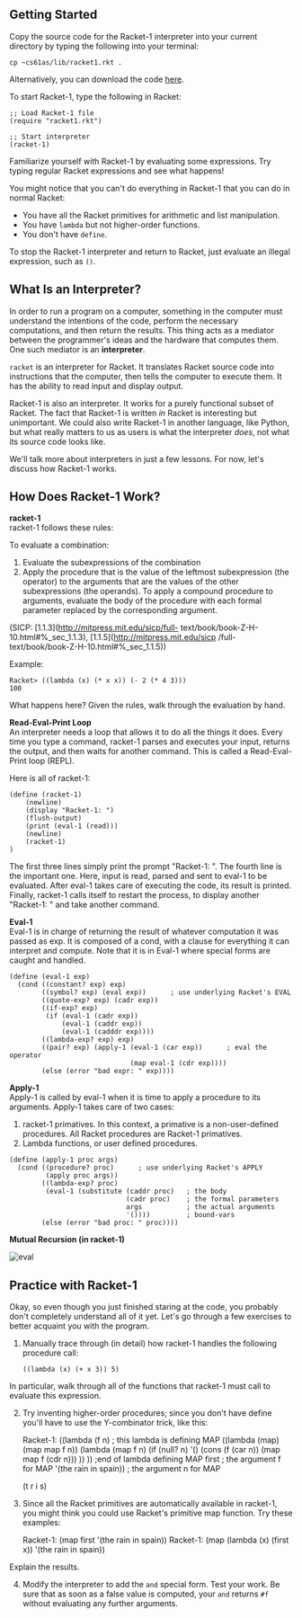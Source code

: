 ## Getting Started

Copy the source code for the Racket-1 interpreter into your current directory
by typing the following into your terminal:

```    
cp ~cs61as/lib/racket1.rkt .
``` 

Alternatively, you can download the code
[here](http://inst.eecs.berkeley.edu/~cs61as/library/racket1.rkt).

To start Racket-1, type the following in Racket:

```
;; Load Racket-1 file
(require "racket1.rkt")

;; Start interpreter
(racket-1)
```

Familiarize yourself with Racket-1 by evaluating some expressions.
Try typing regular Racket expressions and see what happens!

You might notice that you can't do everything in Racket-1 that you can do in
normal Racket:

* You have all the Racket primitives for arithmetic and list manipulation.
* You have `lambda` but not higher-order functions.
* You don't have `define`.

To stop the Racket-1 interpreter and return to Racket, just evaluate an illegal
expression, such as `()`.

## What Is an Interpreter?

In order to run a program on a computer, something in the computer must
understand the intentions of the code, perform the necessary computations, and
then return the results. This thing acts as a mediator between the
programmer's ideas and the hardware that computes them.
One such mediator is an **interpreter**.

`racket` is an interpreter for Racket. It translates Racket source code into instructions
that the computer, then tells the computer to execute them.
It has the ability to read input and display output.
  
Racket-1 is also an interpreter.
It works for a purely functional subset of Racket.
The fact that Racket-1 is written *in* Racket is interesting but unimportant.
We could also write Racket-1 in another language, like Python,
but what really matters to us as users is
what the interpreter *does*, not what its source code looks like.

<!-- This is kind of out of place, imo --Allen
There is an implicit contract between programmer and interpreter:

Interpreter: I know how to do _these_ things. Give me code that looks like
_this_ and I will execute it faithfully.

Programmer: Okay, I won't try to ask you to do things that you don't know how
to do. If I do, feel free to yell at me (error).
-->
  
We'll talk more about interpreters in just a few lessons.
For now, let's discuss how Racket-1 works.
  
## How Does Racket-1 Work?

**racket-1**   
racket-1 follows these rules:

  
To evaluate a combination:

  1. Evaluate the subexpressions of the combination
  2. Apply the procedure that is the value of the leftmost subexpression (the operator) to the arguments that are the values of the other subexpressions (the operands).
To apply a compound procedure to arguments, evaluate the body of the procedure
with each formal parameter replaced by the corresponding argument.

(SICP: [1.1.3](http://mitpress.mit.edu/sicp/full-
text/book/book-Z-H-10.html#%_sec_1.1.3), [1.1.5](http://mitpress.mit.edu/sicp
/full-text/book/book-Z-H-10.html#%_sec_1.1.5))

  
Example:

    
    Racket> ((lambda (x) (* x x)) (- 2 (* 4 3)))
    100
    

What happens here? Given the rules, walk through the evaluation by hand.

  
**Read-Eval-Print Loop**   
An interpreter needs a loop that allows it to do all the things it does. Every
time you type a command, racket-1 parses and executes your input, returns the
output, and then waits for another command. This is called a Read-Eval-Print
loop (REPL).

  
Here is all of racket-1:

    
    (define (racket-1)
        (newline)
        (display "Racket-1: ")
        (flush-output)
        (print (eval-1 (read)))
        (newline)
        (racket-1)
    )

The first three lines simply print the prompt "Racket-1: ". The fourth line is
the important one. Here, input is read, parsed and sent to eval-1 to be
evaluated. After eval-1 takes care of executing the code, its result is
printed. Finally, racket-1 calls itself to restart the process, to display
another "Racket-1: " and take another command.

  
**Eval-1**   
Eval-1 is in charge of returning the result of whatever computation it was
passed as exp. It is composed of a cond, with a clause for everything it can
interpret and compute. Note that it is in Eval-1 where special forms are
caught and handled.

    
    (define (eval-1 exp)
      (cond ((constant? exp) exp)
            ((symbol? exp) (eval exp))      ; use underlying Racket's EVAL
            ((quote-exp? exp) (cadr exp))
            ((if-exp? exp)
             (if (eval-1 (cadr exp))
                 (eval-1 (caddr exp))
                 (eval-1 (cadddr exp))))
            ((lambda-exp? exp) exp)
            ((pair? exp) (apply-1 (eval-1 (car exp))      ; eval the operator
                                  (map eval-1 (cdr exp))))
            (else (error "bad expr: " exp))))
    

  
**Apply-1**   
Apply-1 is called by eval-1 when it is time to apply a procedure to its
arguments. Apply-1 takes care of two cases:

  1. racket-1 primatives. In this context, a primative is a non-user-defined procedures. All Racket procedures are Racket-1 primatives.
  2. Lambda functions, or user defined procedures.
    
    (define (apply-1 proc args)
      (cond ((procedure? proc)      ; use underlying Racket's APPLY
             (apply proc args))
            ((lambda-exp? proc)
             (eval-1 (substitute (caddr proc)   ; the body
                                 (cadr proc)    ; the formal parameters
                                 args           ; the actual arguments
                                 '())))         ; bound-vars
            (else (error "bad proc: " proc))))
    

  
**Mutual Recursion (in racket-1)**   

![eval](/static/eval.png)

## Practice with Racket-1

Okay, so even though you just finished staring at the code, you probably don't
completely understand all of it yet. Let's go through a few exercises to
better acquaint you with the program.

  1. Manually trace through (in detail) how racket-1 handles the following procedure call:  

    
         ((lambda (x) (+ x 3)) 5)

In particular, walk through all of the functions that racket-1 must call to
evaluate this expression.

  2. Try inventing higher-order procedures; since you don't have define you'll have to use the Y-combinator trick, like this: 
    
        Racket-1: 
        ((lambda (f n)  ; this lambda is defining MAP 
        	((lambda (map) (map map f n)) 
            (lambda (map f n) 
                (if (null? n) 
                    '() 
                    (cons (f (car n)) (map map f (cdr n))) )) )) ;end of lambda defining MAP 
        first              ; the argument f for MAP
        '(the rain in spain)) ; the argument n for MAP
                           
        
        (t r i s)
    

  3. Since all the Racket primitives are automatically available in racket-1, you might think you could use Racket's primitive map function. Try these examples: 
    
        Racket-1: 
        (map first '(the rain in spain)) 
        Racket-1: 
        (map (lambda (x) (first x)) '(the rain in spain))
    

Explain the results.

  4. Modify the interpreter to add the `and` special form. Test your work. Be sure that as soon as a false value is computed, your `and` returns `#f` without evaluating any further arguments.

